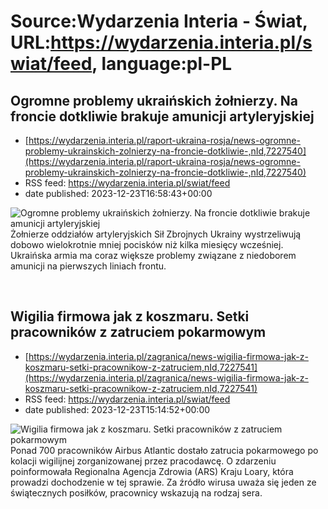 # Source:Wydarzenia Interia - Świat, URL:https://wydarzenia.interia.pl/swiat/feed, language:pl-PL

## Ogromne problemy ukraińskich żołnierzy. Na froncie dotkliwie brakuje amunicji artyleryjskiej
 - [https://wydarzenia.interia.pl/raport-ukraina-rosja/news-ogromne-problemy-ukrainskich-zolnierzy-na-froncie-dotkliwie-,nId,7227540](https://wydarzenia.interia.pl/raport-ukraina-rosja/news-ogromne-problemy-ukrainskich-zolnierzy-na-froncie-dotkliwie-,nId,7227540)
 - RSS feed: https://wydarzenia.interia.pl/swiat/feed
 - date published: 2023-12-23T16:58:43+00:00

<p><a href="https://wydarzenia.interia.pl/raport-ukraina-rosja/news-ogromne-problemy-ukrainskich-zolnierzy-na-froncie-dotkliwie-,nId,7227540"><img align="left" alt="Ogromne problemy ukraińskich żołnierzy. Na froncie dotkliwie brakuje amunicji artyleryjskiej" src="https://i.iplsc.com/ogromne-problemy-ukrainskich-zolnierzy-na-froncie-dotkliwie/000IA55MWD6P4GW6-C321.jpg" /></a>Żołnierze oddziałów artyleryjskich Sił Zbrojnych Ukrainy wystrzeliwują dobowo wielokrotnie mniej pocisków niż kilka miesięcy wcześniej. Ukraińska armia ma coraz większe problemy związane z niedoborem amunicji na pierwszych liniach frontu. </p><br clear="all" />

## Wigilia firmowa jak z koszmaru. Setki pracowników z zatruciem pokarmowym
 - [https://wydarzenia.interia.pl/zagranica/news-wigilia-firmowa-jak-z-koszmaru-setki-pracownikow-z-zatruciem,nId,7227541](https://wydarzenia.interia.pl/zagranica/news-wigilia-firmowa-jak-z-koszmaru-setki-pracownikow-z-zatruciem,nId,7227541)
 - RSS feed: https://wydarzenia.interia.pl/swiat/feed
 - date published: 2023-12-23T15:14:52+00:00

<p><a href="https://wydarzenia.interia.pl/zagranica/news-wigilia-firmowa-jak-z-koszmaru-setki-pracownikow-z-zatruciem,nId,7227541"><img align="left" alt="Wigilia firmowa jak z koszmaru. Setki pracowników z zatruciem pokarmowym" src="https://i.iplsc.com/wigilia-firmowa-jak-z-koszmaru-setki-pracownikow-z-zatruciem/000FSYVS9L9JVSDJ-C321.jpg" /></a>Ponad 700 pracowników Airbus Atlantic dostało zatrucia pokarmowego po kolacji wigilijnej zorganizowanej przez pracodawcę. O zdarzeniu poinformowała Regionalna Agencja Zdrowia (ARS) Kraju Loary, która prowadzi dochodzenie w tej sprawie. Za źródło wirusa uważa się jeden ze świątecznych posiłków, pracownicy wskazują na rodzaj sera.</p><br clear="all" />

